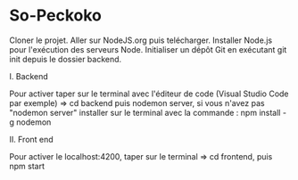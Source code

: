 # So-Peckoko

Cloner le projet.
Aller sur NodeJS.org puis telécharger.
Installer Node.js pour l'exécution des serveurs Node.
Initialiser un dépôt Git en exécutant git init depuis le dossier backend.

I. Backend

Pour activer taper sur le terminal avec l'éditeur de code (Visual Studio Code par exemple) => cd backend puis nodemon server, si vous n'avez pas "nodemon server" installer sur le terminal avec la commande : npm install -g nodemon

II. Front end

Pour activer le localhost:4200, taper sur le terminal => cd frontend, puis npm start

